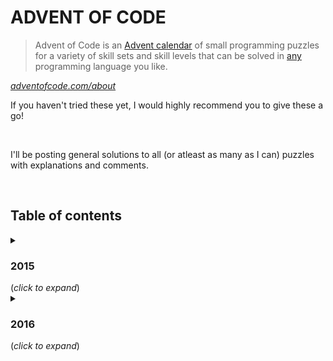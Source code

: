 # ADVENT OF CODE
> Advent of Code is an [Advent calendar](https://en.wikipedia.org/wiki/Advent_calendar) of small programming puzzles for a variety of skill sets and skill levels that can be solved in [any](https://github.com/search?q=advent+of+code) programming language you like.

*[adventofcode.com/about](https://adventofcode.com/about)*

If you haven't tried these yet, I would highly recommend you to give these a go!

&nbsp;

I'll be posting general solutions to all (or atleast as many as I can) puzzles with explanations and comments.

&nbsp;

## Table of contents

<details>
  <summary><h3>2015</h3> (<i>click to expand</i>)</summary>

| DAY | PUZZLE |
|:---:|:-------------------|
| [1](2015/01.php) | *[Not Quite Lisp](https://adventofcode.com/2015/day/1)* |
| [10](2015/10.php) | *[Elves Look, Elves Say](https://adventofcode.com/2015/day/10)* |
</details>



<details>
  <summary><h3>2016</h3> (<i>click to expand</i>)</summary>

| DAY | PUZZLE |
|:---:|:-------------------|
| [1](2016/01.php) | *[Not Quite Lisp](https://adventofcode.com/2015/day/1)* |
| [10](2016/10.php) | *[Elves Look, Elves Say](https://adventofcode.com/2015/day/10)* |
</details>
  

